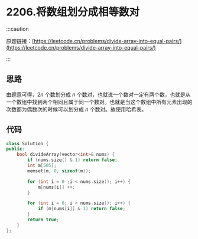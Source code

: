 # 2206.将数组划分成相等数对

:::caution

原题链接：[https://leetcode.cn/problems/divide-array-into-equal-pairs/](https://leetcode.cn/problems/divide-array-into-equal-pairs/)

:::

## 思路

由题意可得，$2n$ 个数划分成 $n$ 个数对，也就说一个数对一定有两个数，也就是从一个数组中找到两个相同且属于同一个数对。也就是当这个数组中所有元素出现的次数都为偶数次的时候可以划分成 $n$ 个数对。故使用哈希表。

## 代码

```cpp
class Solution {
public:
    bool divideArray(vector<int>& nums) {
        if (nums.size() & 1) return false;
        int m[505];
        memset(m, 0, sizeof(m));

        for (int i = 0 ;i < nums.size(); i++) {
            m[nums[i]] ++;
        }

        for (int i = 0; i < nums.size(); i++) {
            if (m[nums[i]] & 1) return false;
        }
        return true;
    }
};
```


